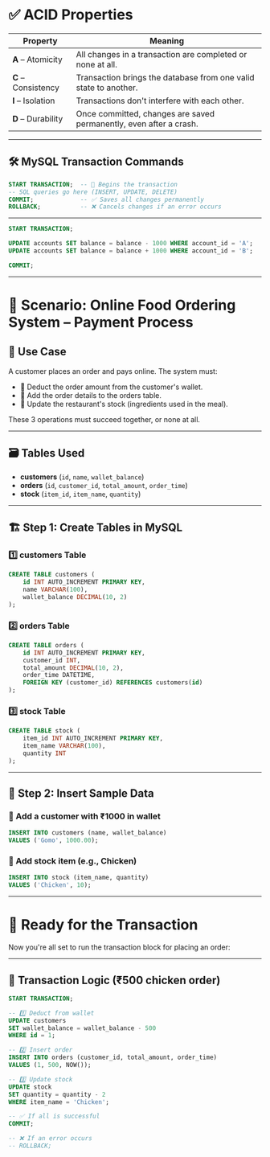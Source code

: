 # ✅ ACID Properties

| Property            | Meaning                                                            |
| ------------------- | ------------------------------------------------------------------ |
| **A** – Atomicity   | All changes in a transaction are completed or none at all.         |
| **C** – Consistency | Transaction brings the database from one valid state to another.   |
| **I** – Isolation   | Transactions don't interfere with each other.                      |
| **D** – Durability  | Once committed, changes are saved permanently, even after a crash. |

---

## 🛠️ MySQL Transaction Commands

```sql
START TRANSACTION;  -- 🚦 Begins the transaction
-- SQL queries go here (INSERT, UPDATE, DELETE)
COMMIT;             -- ✅ Saves all changes permanently
ROLLBACK;           -- ❌ Cancels changes if an error occurs
```

---

```sql
START TRANSACTION;

UPDATE accounts SET balance = balance - 1000 WHERE account_id = 'A';
UPDATE accounts SET balance = balance + 1000 WHERE account_id = 'B';

COMMIT;
```

---

# 🍔 Scenario: Online Food Ordering System – Payment Process

## 🛒 Use Case

A customer places an order and pays online. The system must:

- 💸 Deduct the order amount from the customer's wallet.
- 📝 Add the order details to the orders table.
- 🍗 Update the restaurant's stock (ingredients used in the meal).

These 3 operations must succeed together, or none at all.

---

## 🗃️ Tables Used

- **customers** (`id`, `name`, `wallet_balance`)
- **orders** (`id`, `customer_id`, `total_amount`, `order_time`)
- **stock** (`item_id`, `item_name`, `quantity`)

---

## 🏗️ Step 1: Create Tables in MySQL

### 1️⃣ customers Table

```sql
CREATE TABLE customers (
    id INT AUTO_INCREMENT PRIMARY KEY,
    name VARCHAR(100),
    wallet_balance DECIMAL(10, 2)
);
```

### 2️⃣ orders Table

```sql
CREATE TABLE orders (
    id INT AUTO_INCREMENT PRIMARY KEY,
    customer_id INT,
    total_amount DECIMAL(10, 2),
    order_time DATETIME,
    FOREIGN KEY (customer_id) REFERENCES customers(id)
);
```

### 3️⃣ stock Table

```sql
CREATE TABLE stock (
    item_id INT AUTO_INCREMENT PRIMARY KEY,
    item_name VARCHAR(100),
    quantity INT
);
```

---

## 📝 Step 2: Insert Sample Data

### 👤 Add a customer with ₹1000 in wallet

```sql
INSERT INTO customers (name, wallet_balance)
VALUES ('Gomo', 1000.00);
```

### 🍗 Add stock item (e.g., Chicken)

```sql
INSERT INTO stock (item_name, quantity)
VALUES ('Chicken', 10);
```

---

# 🚦 Ready for the Transaction

Now you're all set to run the transaction block for placing an order:

---

## 🔁 Transaction Logic (₹500 chicken order)

```sql
START TRANSACTION;

-- 1️⃣ Deduct from wallet
UPDATE customers 
SET wallet_balance = wallet_balance - 500 
WHERE id = 1;

-- 2️⃣ Insert order
INSERT INTO orders (customer_id, total_amount, order_time)
VALUES (1, 500, NOW());

-- 3️⃣ Update stock
UPDATE stock 
SET quantity = quantity - 2 
WHERE item_name = 'Chicken';

-- ✅ If all is successful
COMMIT;

-- ❌ If an error occurs
-- ROLLBACK;
```
